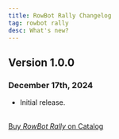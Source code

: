 ```yaml
---
title: RowBot Rally Changelog
tag: rowbot rally
desc: What's new?
---
```

## Version 1.0.0
### December 17th, 2024

- Initial release.

<br>
<a href="https://play.date/games/rowbot-rally" class="button">Buy <i>RowBot Rally</i> on Catalog</a>